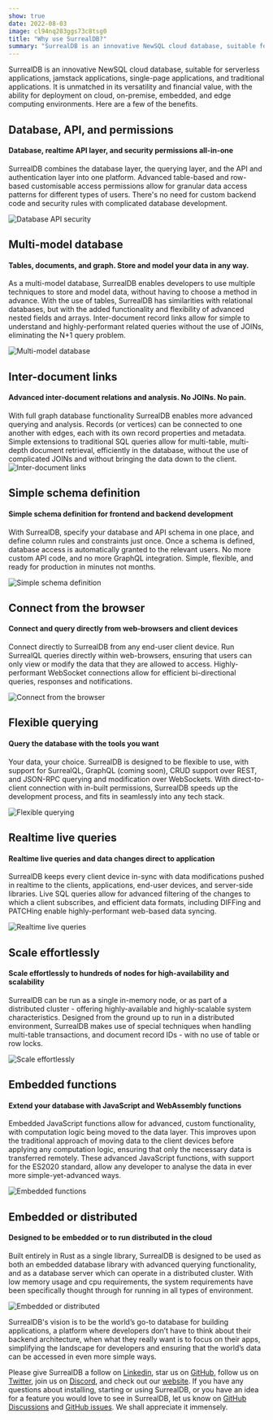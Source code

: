 ```yaml
---
show: true
date: 2022-08-03
image: cl94nq203ggs73c8tsg0
title: "Why use SurrealDB?"
summary: "SurrealDB is an innovative NewSQL cloud database, suitable for serverless applications, jamstack applications, single-page applications, and traditional applications. It is unmatched in its versatility and financial value, with the ability for deployment on cloud, on-premise, embedded, and edge computing environments."
---
```


SurrealDB is an innovative NewSQL cloud database, suitable for serverless applications, jamstack applications, single-page applications, and traditional applications. It is unmatched in its versatility and financial value, with the ability for deployment on cloud, on-premise, embedded, and edge computing environments. Here are a few of the benefits.

## Database, API, and permissions
#### Database, realtime API layer, and security permissions all-in-one
SurrealDB combines the database layer, the querying layer, and the API and authentication layer into one platform. Advanced table-based and row-based customisable access permissions allow for granular data access patterns for different types of users. There's no need for custom backend code and security rules with complicated database development.

![Database API security](cbkn9u7a0mfc738mpljg)

## Multi-model database
#### Tables, documents, and graph. Store and model your data in any way.
As a multi-model database, SurrealDB enables developers to use multiple techniques to store and model data, without having to choose a method in advance. With the use of tables, SurrealDB has similarities with relational databases, but with the added functionality and flexibility of advanced nested fields and arrays. Inter-document record links allow for simple to understand and highly-performant related queries without the use of JOINs, eliminating the N+1 query problem.

![Multi-model database](cbl527va0mfc738mpoag)

## Inter-document links
#### Advanced inter-document relations and analysis. No JOINs. No pain.
With full graph database functionality SurrealDB enables more advanced querying and analysis. Records (or vertices) can be connected to one another with edges, each with its own record properties and metadata. Simple extensions to traditional SQL queries allow for multi-table, multi-depth document retrieval, efficiently in the database, without the use of complicated JOINs and without bringing the data down to the client.    ![Inter-document links](cbl527va0mfc738mpoa0)

## Simple schema definition
#### Simple schema definition for frontend and backend development
With SurrealDB, specify your database and API schema in one place, and define column rules and constraints just once. Once a schema is defined, database access is automatically granted to the relevant users. No more custom API code, and no more GraphQL integration. Simple, flexible, and ready for production in minutes not months.

![Simple schema definition](cbkn9u7a0mfc738mplj0)

## Connect from the browser
#### Connect and query directly from web-browsers and client devices
Connect directly to SurrealDB from any end-user client device. Run SurrealQL queries directly within web-browsers, ensuring that users can only view or modify the data that they are allowed to access. Highly-performant WebSocket connections allow for efficient bi-directional queries, responses and notifications.

![Connect from the browser](cbkn1c7a0mfc738mpl70)

## Flexible querying
#### Query the database with the tools you want
Your data, your choice.  SurrealDB is designed to be flexible to use, with support for SurrealQL, GraphQL (coming soon), CRUD support over REST, and JSON-RPC querying and modification over WebSockets. With direct-to-client connection with in-built permissions, SurrealDB speeds up the development process, and fits in seamlessly into any tech stack.

![Flexible querying](cbkn1c7a0mfc738mpl7g)

## Realtime live queries
#### Realtime live queries and data changes direct to application
SurrealDB keeps every client device in-sync with data modifications pushed in realtime to the clients, applications, end-user devices, and server-side libraries. Live SQL queries allow for advanced filtering of the changes to which a client subscribes, and efficient data formats, including DIFFing and PATCHing enable highly-performant web-based data syncing.

![Realtime live queries](cbkn1c7a0mfc738mpl80)

## Scale effortlessly
#### Scale effortlessly to hundreds of nodes for high-availability and scalability
SurrealDB can be run as a single in-memory node, or as part of a distributed cluster - offering highly-available and highly-scalable system characteristics. Designed from the ground up to run in a distributed environment, SurrealDB makes use of special techniques when handling multi-table transactions, and document record IDs - with no use of table or row locks.

![Scale effortlessly](cbkn1c7a0mfc738mpl60)

## Embedded functions
#### Extend your database with JavaScript and WebAssembly functions
Embedded JavaScript functions allow for advanced, custom functionality, with computation logic being moved to the data layer. This improves upon the traditional approach of moving data to the client devices before applying any computation logic, ensuring that only the necessary data is transferred remotely. These advanced JavaScript functions, with support for the ES2020 standard, allow any developer to analyse the data in ever more simple-yet-advanced ways.

![Embedded functions](cbkpv07a0mfc738mpm40)

## Embedded or distributed
#### Designed to be embedded or to run distributed in the cloud
Built entirely in Rust as a single library, SurrealDB is designed to be used as both an embedded database library with advanced querying functionality, and as a database server which can operate in a distributed cluster. With low memory usage and cpu requirements, the system requirements have been specifically thought through for running in all types of environment.

![Embedded or distributed](cbkn9u7a0mfc738mplk0)

SurrealDB's vision is to be the world’s go-to database for building applications, a platform where developers don’t have to think about their backend architecture, when what they really want is to focus on their apps, simplifying the landscape for developers and ensuring that the world’s data can be accessed in even more simple ways.

Please give SurrealDB a follow on [Linkedin](https://www.linkedin.com/company/surrealdb/), star us on [GitHub](https://github.com/surrealdb/surrealdb), follow us on [Twitter](https://twitter.com/SurrealDB), join us on [Discord](https://surrealdb.com/discord), and check out our [website](https://surrealdb.com/). If you have any questions about installing, starting or using SurrealDB, or you have an idea for a feature you would love to see in SurrealDB, let us know on [GitHub Discussions](https://github.com/surrealdb/surrealdb/discussions) and [GitHub issues](https://github.com/surrealdb/surrealdb/issues). We shall appreciate it immensely.